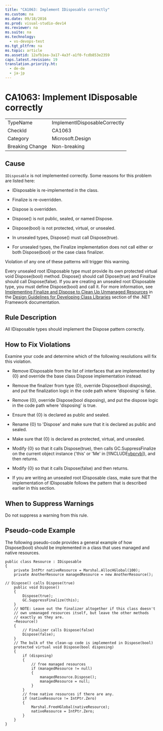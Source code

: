```yaml
---
title: "CA1063: Implement IDisposable correctly"
ms.custom: na
ms.date: 09/18/2016
ms.prod: visual-studio-dev14
ms.reviewer: na
ms.suite: na
ms.technology: 
  - vs-devops-test
ms.tgt_pltfrm: na
ms.topic: article
ms.assetid: 12afb1ea-3a17-4a3f-a1f0-fcdb853e2359
caps.latest.revision: 19
translation.priority.ht: 
  - de-de
  - ja-jp
---
```

# CA1063: Implement IDisposable correctly
|||  
|-|-|  
|TypeName|ImplementIDisposableCorrectly|  
|CheckId|CA1063|  
|Category|Microsoft.Design|  
|Breaking Change|Non-breaking|  
  
## Cause  
 `IDisposable` is not implemented correctly. Some reasons for this problem are listed here:  
  
-   IDisposable is re-implemented in the class.  
  
-   Finalize is re-overridden.  
  
-   Dispose is overridden.  
  
-   Dispose() is not public, sealed, or named Dispose.  
  
-   Dispose(bool) is not protected, virtual, or unsealed.  
  
-   In unsealed types, Dispose() must call Dispose(true).  
  
-   For unsealed types, the Finalize implementation does not call either or both Dispose(bool) or the case class finalizer.  
  
 Violation of any one of these patterns will trigger this warning.  
  
 Every unsealed root IDisposable type must provide its own protected virtual void Dispose(bool) method. Dispose() should call Dipose(true) and Finalize should call Dispose(false). If you are creating an unsealed root IDisposable type, you must define Dispose(bool) and call it. For more information, see [Implementing Finalize and Dispose to Clean Up Unmanaged Resources](assetId:///a17b0066-71c2-4ba4-9822-8e19332fc213) in the [Design Guidelines for Developing Class LIbraries](assetId:///5fbcaf4f-ea2a-4d20-b0d6-e61dee202b4b) section of the .NET Framework documentation.  
  
## Rule Description  
 All IDisposable types should implement the Dispose pattern correctly.  
  
## How to Fix Violations  
 Examine your code and determine which of the following resolutions will fix this violation.  
  
-   Remove IDisposable from the list of interfaces that are implemented by {0} and override the base class Dispose implementation instead.  
  
-   Remove the finalizer from type {0}, override Dispose(bool disposing), and put the finalization logic in the code path where 'disposing' is false.  
  
-   Remove {0}, override Dispose(bool disposing), and put the dispose logic in the code path where 'disposing' is true.  
  
-   Ensure that {0} is declared as public and sealed.  
  
-   Rename {0} to 'Dispose' and make sure that it is declared as public and sealed.  
  
-   Make sure that {0} is declared as protected, virtual, and unsealed.  
  
-   Modify {0} so that it calls Dispose(true), then calls GC.SuppressFinalize on the current object instance ('this' or 'Me' in [!INCLUDE[vbprvb](../vs140/includes/vbprvb_md.md)]), and then returns.  
  
-   Modify {0} so that it calls Dispose(false) and then returns.  
  
-   If you are writing an unsealed root IDisposable class, make sure that the implementation of IDisposable follows the pattern that is described earlier in this section.  
  
## When to Suppress Warnings  
 Do not suppress a warning from this rule.  
  
## Pseudo-code Example  
 The following pseudo-code provides a general example of how Dispose(bool) should be implemented in a class that uses managed and native resources.  
  
```  
public class Resource : IDisposable   
{  
    private IntPtr nativeResource = Marshal.AllocHGlobal(100);  
    private AnotherResource managedResource = new AnotherResource();  
  
// Dispose() calls Dispose(true)  
    public void Dispose()  
    {  
        Dispose(true);  
        GC.SuppressFinalize(this);  
    }  
    // NOTE: Leave out the finalizer altogether if this class doesn't   
    // own unmanaged resources itself, but leave the other methods  
    // exactly as they are.   
    ~Resource()   
    {  
        // Finalizer calls Dispose(false)  
        Dispose(false);  
    }  
    // The bulk of the clean-up code is implemented in Dispose(bool)  
    protected virtual void Dispose(bool disposing)  
    {  
        if (disposing)   
        {  
            // free managed resources  
            if (managedResource != null)  
            {  
                managedResource.Dispose();  
                managedResource = null;  
            }  
        }  
        // free native resources if there are any.  
        if (nativeResource != IntPtr.Zero)   
        {  
            Marshal.FreeHGlobal(nativeResource);  
            nativeResource = IntPtr.Zero;  
        }  
    }  
}  
```